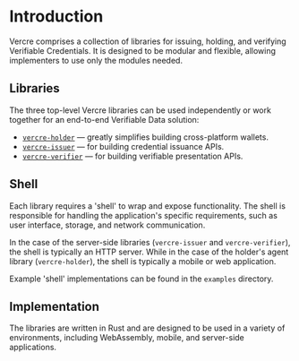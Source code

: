 # Introduction

Vercre comprises a collection of libraries for issuing, holding, and verifying 
Verifiable Credentials. It is designed to be modular and flexible, allowing 
implementers to use only the modules needed.

## Libraries

The three top-level Vercre libraries can be used independently or work together for an
end-to-end Verifiable Data solution:

- [`vercre-holder`] — greatly simplifies building cross-platform wallets.
- [`vercre-issuer`] — for building credential issuance APIs.
- [`vercre-verifier`] — for building verifiable presentation APIs.

[`vercre-holder`]: https://github.com/vercre/vercre/tree/main/vercre-holder
[`vercre-issuer`]: https://github.com/vercre/vercre/tree/main/vercre-issuer
[`vercre-verifier`]: https://github.com/vercre/vercre/tree/main/vercre-verifier

## Shell

Each library requires a 'shell' to wrap and expose functionality. The shell is 
responsible for handling the application's specific requirements, such as user 
interface, storage, and network communication.

In the case of the server-side libraries (`vercre-issuer` and `vercre-verifier`), the shell is
typically an HTTP server. While in the case of the holder's agent library 
(`vercre-holder`), the shell is typically a mobile or web application.

Example 'shell' implementations can be found in the `examples` directory.

## Implementation

The libraries are written in Rust and are designed to be used in a variety of 
environments, including WebAssembly, mobile, and server-side applications.
